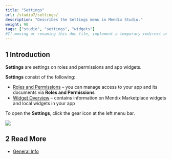 ```yaml
---
title: "Settings"
url: /studio7/settings/
description: "Describes the Settings menu in Mendix Studio."
weight: 90
tags: ["studio", "settings", "widgets"]
#If moving or renaming this doc file, implement a temporary redirect and let the respective team know they should update the URL in the product. See Mapping to Products for more details.
---
```


## 1 Introduction

**Settings** are settings on roles and permissions and app widgets. 

**Settings** consist of the following:

* [Roles and Permissions](/studio7/settings-security/) – you can manage access to your app and its documents via **Roles and Permissions**
* [Widget Overview](/studio7/settings-widget-overview/) – contains information on Mendix Marketplace widgets and local widgets in your app

To open the **Settings**, click the gear icon at the left menu bar.

![](/attachments/studio7/settings/settings-icon.png)

## 2 Read More

* [General Info](/studio7/general/)
